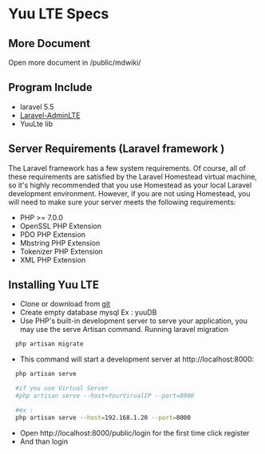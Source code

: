 Yuu LTE Specs
===========

More Document 
-------------------------
Open more document in 
/public/mdwiki/

Program Include 
-------------------------
* laravel 5.5
* [Laravel-AdminLTE](https://github.com/jeroennoten/Laravel-AdminLTE) 
* YuuLte lib

Server Requirements (Laravel framework )
-------------------------
The Laravel framework has a few system requirements. Of course, all of these requirements are satisfied by the Laravel Homestead virtual machine, so it's highly recommended that you use Homestead as your local Laravel development environment.
However, if you are not using Homestead, you will need to make sure your server meets the following requirements:

* PHP >= 7.0.0
* OpenSSL PHP Extension
* PDO PHP Extension
* Mbstring PHP Extension
* Tokenizer PHP Extension
* XML PHP Extension


Installing Yuu LTE
-------------------------
* Clone or download from [git](https://github.com/yughoz/yuuLTE)
* Create empty database mysql Ex : yuuDB
* Use PHP's built-in development server to serve your application, you may use the serve Artisan command.  Running laravel migration
```bash
  php artisan migrate
```
* This command will start a development server at http://localhost:8000:
```bash
  php artisan serve

  #if you use Virtual Server
  #php artisan serve --host=YourVirualIP --port=8000

  #ex : 
  php artisan serve --host=192.168.1.20 --port=8000
```
* Open http://localhost:8000/public/login for the first time click register
* And than login 
